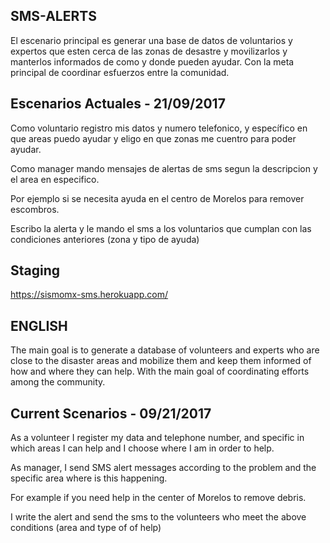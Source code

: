 
## SMS-ALERTS

El escenario principal es generar una base de datos de voluntarios y expertos que esten cerca de las zonas de desastre y movilizarlos y manterlos informados de como y donde pueden ayudar.
Con la meta principal de coordinar esfuerzos entre la comunidad.

## Escenarios Actuales - 21/09/2017
Como voluntario registro mis datos y numero telefonico, y
específico en que areas puedo ayudar y eligo en que zonas me cuentro para poder ayudar.

Como manager mando mensajes de alertas de sms segun la descripcion y el area en especifico.

Por ejemplo si se necesita ayuda en el centro de Morelos para remover escombros.

Escribo la alerta y le mando el sms a los voluntarios que cumplan con las condiciones anteriores (zona y tipo de ayuda)



## Staging
https://sismomx-sms.herokuapp.com/



## ENGLISH

The main goal is to generate a database of volunteers and experts who are close to the disaster areas and mobilize them and keep them informed of how and where they can help.
With the main goal of coordinating efforts among the community.

## Current Scenarios - 09/21/2017
As a volunteer I register my data and telephone number, and
specific in which areas I can help and I choose where I am in order to help.

As manager, I send SMS alert messages according to the problem and the specific area where is this happening.

For example if you need help in the center of Morelos to remove debris.

I write the alert and send the sms to the volunteers who meet the above conditions (area and type of of help)
